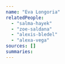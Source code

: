 ```yaml
---
name: "Eva Longoria"
relatedPeople:
  - "salma-hayek"
  - "zoe-saldana"
  - "alexis-bledel"
  - "alexa-vega"
sources: []
summaries:
---
```


